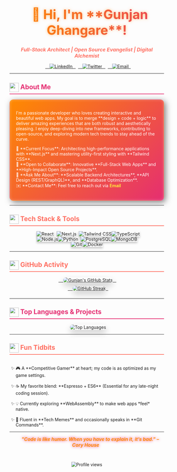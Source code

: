 <h1 align="center" style="background: linear-gradient(90deg, #ff8a00, #e52e71); -webkit-background-clip: text; color: transparent; font-size: 3em; text-shadow: 0 0 10px rgba(255, 138, 0, 0.5);">
  👋 Hi, I'm **Gunjan Ghangare**!
</h1>
<h3 align="center" style="color:#ff6f61; font-style: italic;">Full-Stack Architect | Open Source Evangelist | Digital Alchemist</h3>

<p align="center">
  <a href="https://www.linkedin.com/in/your-linkedin/" target="_blank">
    <img alt="LinkedIn" src="https://img.shields.io/badge/LinkedIn-0077B5?style=for-the-badge&logo=linkedin&logoColor=white&labelColor=0A66C2&animation=wave&v=2" style="transform: scale(1.05); transition: transform 0.2s ease-in-out;"/>
  </a>
  <a href="https://twitter.com/your-twitter" target="_blank">
    <img alt="Twitter" src="https://img.shields.io/badge/Twitter-1DA1F2?style=for-the-badge&logo=x&logoColor=white&labelColor=0d8ddb&animation=pulse" style="transform: scale(1.05); transition: transform 0.2s ease-in-out;"/>
  </a>
  <a href="mailto:your-email@gmail.com">
    <img alt="Email" src="https://img.shields.io/badge/Email-D14836?style=for-the-badge&logo=gmail&logoColor=white&labelColor=c71610&animation=rubber" style="transform: scale(1.05); transition: transform 0.2s ease-in-out;"/>
  </a>
</p>

---

<h2 style="color:#e52e71; border-bottom: 2px solid #e52e71; padding-bottom: 5px;">
<img src="https://media.giphy.com/media/LmN8EsH724hCqWJkEa/giphy.gif" width="30" style="vertical-align: middle;"> 
About Me
</h2>
<div style="background: linear-gradient(135deg, #ff8a00, #e52e71); padding: 20px; border-radius: 12px; color:white; box-shadow: 5px 5px 20px rgba(0, 0, 0, 0.5), inset 0 0 10px rgba(255, 255, 255, 0.3); border: 1px solid rgba(255, 255, 255, 0.2);">
<p>
I'm a passionate developer who loves creating interactive and beautiful web apps. My goal is to merge **design + code + logic** to deliver amazing experiences that are both robust and aesthetically pleasing. I enjoy deep-diving into new frameworks, contributing to open-source, and exploring modern tech trends to stay ahead of the curve.
</p>

<p>
🌟 **Current Focus**: Architecting high-performance applications with **Next.js** and mastering utility-first styling with **Tailwind CSS**.<br>
🤝 **Open to Collaborate**: Innovative **Full-Stack Web Apps** and **High-Impact Open Source Projects**.<br>
🧠 **Ask Me About**: **Scalable Backend Architectures**, **API Design (REST/GraphQL)**, and **Database Optimization**.<br>
✉️ **Contact Me**: Feel free to reach out via <a href="mailto:your-email@gmail.com" style="color: #ffeb3b; text-decoration: none; font-weight: bold;">Email</a>
</p>
</div>

---

<h2 style="color:#ff6f61; border-bottom: 2px solid #ff6f61; padding-bottom: 5px;">
<img src="https://media.giphy.com/media/M9gbKdQQvXN0U/giphy.gif" width="30" style="vertical-align: middle;"> 
Tech Stack & Tools
</h2>
<p align="center">
    <img src="https://img.shields.io/badge/React-61DAFB?style=for-the-badge&logo=react&logoColor=black&labelColor=00d1ff&v=2" alt="React" style="transform: scale(1.05); box-shadow: 0 4px 6px rgba(0, 0, 0, 0.2);"/>
  <img src="https://img.shields.io/badge/Next.js-000000?style=for-the-badge&logo=nextdotjs&logoColor=white&labelColor=303030&v=2" alt="Next.js" style="transform: scale(1.05); box-shadow: 0 4px 6px rgba(0, 0, 0, 0.2);"/>
  <img src="https://img.shields.io/badge/Tailwind_CSS-06B6D4?style=for-the-badge&logo=tailwind-css&logoColor=white&labelColor=06B6D4&v=2" alt="Tailwind CSS" style="transform: scale(1.05); box-shadow: 0 4px 6px rgba(0, 0, 0, 0.2);"/>
  <img src="https://img.shields.io/badge/TypeScript-3178C6?style=for-the-badge&logo=typescript&logoColor=white&labelColor=3178C6&v=2" alt="TypeScript" style="transform: scale(1.05); box-shadow: 0 4px 6px rgba(0, 0, 0, 0.2);"/>
  <br>
  <img src="https://img.shields.io/badge/Node.js-339933?style=for-the-badge&logo=nodedotjs&logoColor=white&labelColor=32cd32&v=2" alt="Node.js" style="transform: scale(1.05); box-shadow: 0 4px 6px rgba(0, 0, 0, 0.2);"/>
  <img src="https://img.shields.io/badge/Python-3776AB?style=for-the-badge&logo=python&logoColor=white&labelColor=3776AB&v=2" alt="Python" style="transform: scale(1.05); box-shadow: 0 4px 6px rgba(0, 0, 0, 0.2);"/>
  <img src="https://img.shields.io/badge/PostgreSQL-316192?style=for-the-badge&logo=postgresql&logoColor=white&labelColor=316192&v=2" alt="PostgreSQL" style="transform: scale(1.05); box-shadow: 0 4px 6px rgba(0, 0, 0, 0.2);"/>
  <img src="https://img.shields.io/badge/MongoDB-47A248?style=for-the-badge&logo=mongodb&logoColor=white&labelColor=47A248&v=2" alt="MongoDB" style="transform: scale(1.05); box-shadow: 0 4px 6px rgba(0, 0, 0, 0.2);"/>
  <br>
  <img src="https://img.shields.io/badge/Git-F05032?style=for-the-badge&logo=git&logoColor=white&labelColor=F05032&v=2" alt="Git" style="transform: scale(1.05); box-shadow: 0 4px 6px rgba(0, 0, 0, 0.2);"/>
  <img src="https://img.shields.io/badge/Docker-2496ED?style=for-the-badge&logo=docker&logoColor=white&labelColor=2496ED&v=2" alt="Docker" style="transform: scale(1.05); box-shadow: 0 4px 6px rgba(0, 0, 0, 0.2);"/>
</p>

---

<h2 style="color:#ff6f61; border-bottom: 2px solid #ff6f61; padding-bottom: 5px;">
<img src="https://media.giphy.com/media/Q8F2m0nL8h5x4N980I/giphy.gif" width="30" style="vertical-align: middle;"> 
GitHub Activity
</h2>

<div align="center">
    <a href="https://github.com/gunjan-creates">
    <img src="https://github-readme-stats.vercel.app/api?username=gunjan-creates&show_icons=true&theme=vue&count_private=true&hide_border=true&title_color=e52e71&icon_color=ff8a00&text_color=333" 
    alt="Gunjan's GitHub Stats" 
    style="margin-bottom: 10px; border-radius:15px; box-shadow: 0 10px 20px rgba(0, 0, 0, 0.2);"/>
  </a>
  <br>
    <a href="https://github.com/gunjan-creates">
    <img src="https://github-readme-streak-stats.herokuapp.com/?user=gunjan-creates&theme=vue&hide_border=true&date_format=M%20j%5B%2C%20Y%5D&ring=e52e71&fire=ff8a00&currstreak=333" 
    alt="GitHub Streak" 
    style="margin-bottom: 10px; border-radius:15px; box-shadow: 0 10px 20px rgba(0, 0, 0, 0.2);"/>
  </a>
</div>

---

<h2 style="color:#e52e71; border-bottom: 2px solid #e52e71; padding-bottom: 5px;">
<img src="https://media.giphy.com/media/RbDKaczqWovIugyJmW/giphy.gif" width="30" style="vertical-align: middle;"> 
Top Languages & Projects
</h2>
<p align="center">
  <img src="https://github-readme-stats.vercel.app/api/top-langs/?username=gunjan-creates&layout=compact&theme=vue&hide_border=true&title_color=e52e71&icon_color=ff8a00&text_color=333&langs_count=6" 
    alt="Top Languages" 
    style="border-radius:15px; box-shadow: 0 10px 20px rgba(0, 0, 0, 0.2);"/>
</p>

---

<h2 style="color:#ff6f61; border-bottom: 2px solid #ff6f61; padding-bottom: 5px;">
<img src="https://media.giphy.com/media/3o7TKr3nzbh5WgCFeM/giphy.gif" width="30" style="vertical-align: middle;"> 
Fun Tidbits
</h2>
<ul style="list-style-type: '✨ '; padding-left: 20px;">
  <li>🎮 A **Competitive Gamer** at heart; my code is as optimized as my game settings.</li>
  <li>☕ My favorite blend: **Espresso + ES6** (Essential for any late-night coding session).</li>
  <li>💡 Currently exploring **WebAssembly** to make web apps *feel* native.</li>
  <li>💬 Fluent in **Tech Memes** and occasionally speaks in **Git Commands**.</li>
</ul>

---

<p align="center">
  <i style="color:#ff8a00; text-shadow: 0 0 10px #e52e71; font-weight: bold; font-size: 1.1em; transition: color 0.3s ease-in-out;">
    "Code is like humor. When you have to explain it, it’s bad." – Cory House
  </i>
</p>
<br>

<p align="center">
  <img src="https://profile-counter.glitch.me/gunjan-creates/count.svg" alt="Profile views"/>
</p>
